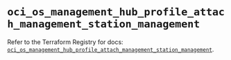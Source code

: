 # `oci_os_management_hub_profile_attach_management_station_management`

Refer to the Terraform Registry for docs: [`oci_os_management_hub_profile_attach_management_station_management`](https://registry.terraform.io/providers/oracle/oci/7.19.0/docs/resources/os_management_hub_profile_attach_management_station_management).
